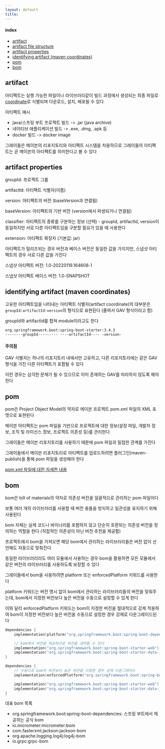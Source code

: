 ```yaml
---
layout: default
title:
---
```


#### index
- [artifact](#artifact)
- [artifact file structure](#jar-artifact-file-structure)
- [artifact properties](#artifact-properties)
- [identifying artifact (maven coordinates)](#identifying-artifact-maven-coordinates)
- [pom](#pom)
- [bom](#bom)


## artifact

아티팩트는 실행 가능한 파일이나 라이브러리같이 빌드 과정에서 생성되는 최종 파일로 [coordinate](#identifying-artifact-maven-coordinates)로 식별되며 다운로드, 설치, 배포될 수 있다

아티팩트 예시
- java/스프링 부트 프로젝트 빌드 -> .jar (java archive)
- 네이티브 애플리케이션 빌드 -> .exe, .dmg, .apk 등 
- docker 빌드 -> docker image

그레이들은 메이븐의 리포지토리와 아티팩트 시스템을 차용하므로 그레이들의 아티팩트는 곧 메이븐의 아티팩트를 의미한다고 볼 수 있다


## artifact properties

groupId: 프로젝트 그룹

artifactId: 아티팩트 식별자(이름)

version: 아티팩트의 버전 (baseVersion과 연결됨)

baseVersion: 아티팩트의 기반 버전 (version에서 파생되거나 연결됨)

classifier: 아티팩트의 종류를 구분하는 정보 (선택) - groupId, artifactId, version이 동일하지만 서로 다른 아티팩트임을 구분할 필요가 있을 때 사용한다

extension: 아티팩트 확장자 (기본값: jar)

아티팩트가 릴리즈되는 경우 버전과 베이스 버전은 동일한 값을 가지지만, 스냅샷 아티팩트의 경우 서로 다른 값을 가진다

스냅샷 아티팩트 버전: 1.0-20220119.164608-1

스냅샷 아티팩트 베이스 버전: 1.0-SNAPSHOT


## identifying artifact (maven coordinates)

고유한 아티팩트임을 나타내는 아티팩트 식별자(artifact coordinate)의 대부분은 `groupId:artifactId:version`의 형식으로 표현된다 (줄여서 GAV 형식이라고 함)

groupId와 artifactId를 합쳐 module이라고도 한다

```text
org.springframework.boot:spring-boot-starter:3.4.3
--------groupId--------- ----artifactId---- -version-
```

#### 주의점

GAV 식별자는 하나의 리포지토리 내에서만 고유하고, 다른 리포지토리에는 같은 GAV 형식을 가진 다른 아티팩트가 포함될 수 있다

이런 경우는 심각한 문제가 될 수 있으므로 이미 존재하는 GAV를 따라하지 않도록 해야 한다  


## pom

pom은 Project Object Model의 약자로 메이븐 프로젝트 pom.xml 파일의 XML 포맷으로 표현된다 

메이븐 아티팩트는 pom 파일을 기반으로 프로젝트에 대한 정보(설정 파일, 개발자 정보, 조직 및 라이선스 정보, 프로젝트 의존성 등)를 관리한다

그레이들은 메이븐 리포지토리를 사용하기 때문에 pom 파일과 밀접한 관계를 가진다

그레이들에서 메이븐 리포지토리로 아티팩트를 업로드하려면 플러그인(maven-publish)을 통해 pom 파일을 생성해야 한다 

[pom.xml 파일에 대한 자세한 내용](https://maven.apache.org/pom.html)


## bom

bom은 bill of materials의 약자로 의존성 버전을 일괄적으로 관리하는 pom 파일이다

보통 여러 개의 라이브러리를 사용할 때 버전 충돌을 방지하고 일관성을 유지하기 위해 사용된다

bom 자체는 실제 코드나 바이너리를 포함하지 않고 단순히 호환되는 의존성 버전을 정의하는 역할을 한다 (직접적인 의존성이 아닌 버전 추천을 제공함)

프로젝트에서 bom을 가져오면 해당 bom에서 관리하는 라이브러리들은 버전 없이 선언해도 자동으로 맞춰진다

동일한 라이브러리라도 여러 모듈에서 사용하는 경우 bom을 활용하면 모든 모듈에서 같은 버전의 라이브러리를 사용하도록 보장할 수 있다

그레이들에서 bom을 사용하려면 platform 또는 enforcedPlatform 키워드를 사용한다

platform 키워드는 버전 명시 없이 bom에서 관리하는 라이브러리들의 버전을 맞춰주는데, bom에서 지정한 버전보다 높은 버전을 수동으로 설정할 수 있게 한다

이와 달리 enforcedPlatform 키워드는 bom이 지정한 버전을 절대적으로 강제 적용하여 bom이 지정한 버전보다 높은 버전을 수동으로 설정한 경우 강제로 다운그레이드된다

```kotlin
dependencies {
    implementation(platform("org.springframework.boot:spring-boot-dependencies:3.4.3"))

    // bom에서 버전을 제공하므로 버전을 생략할 수 있다
    implementation("org.springframework.boot:spring-boot-starter-web") 
    implementation("org.springframework.boot:spring-boot-starter-data-jpa")
}
```

```kotlin
dependencies {
    // 수동으로 bom의 버전보다 높은 버전을 지정한 경우 강제 다운그레이드
    implementation(enforcedPlatform("org.springframework.boot:spring-boot-dependencies:3.4.3"))

    implementation("org.springframework.boot:spring-boot-starter-web")
    implementation("org.springframework.boot:spring-boot-starter-data-jpa")
}
```

대표 bom 목록
- org.springframework.boot:spring-boot-dependencies: 스프링 부트에서 제공하는 공식 bom
- io.micrometer:micrometer:bom
- com.fasterxml.jackson:jackson-bom
- org.apache.logging.log4j:log4j-bom
- io.grpc:grpc-bom